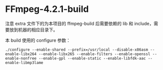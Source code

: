 # FFmpeg-4.2.1-build

注意 extra 文件下的为本项目的 ffmpeg-build 后需要依赖的 lib 和 include，需要放到机器的相应目录下。

本 build 使用的 configure 参数：

```
./configure --enable-shared --prefix=/usr/local --disable-x86asm --enable-libx264 --enable-libx265 --enable-filters --enable-openssl --enable-nonfree --enable-gpl --enable-static --enable-libfdk-aac --enable-libmp3lame
```